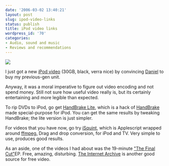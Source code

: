 ```yaml
---
date: '2006-03-02 13:40:21'
layout: post
slug: ipod-video-links
status: publish
title: iPod video links
wordpress_id: '70'
categories:
- Audio, sound and music
- Reviews and recommendations
---
```


![](http://www.phfactor.net/pics/weblog/ipod.jpg)

I just got a new [iPod video](http://www.apple.com/ipod/ipod.html) (30GB, black, verra nice) by convincing [Daniel](http://hfriend.com/) to buy my previous-gen unit.

Anyway, it was a moral imperative to figure out video encoding and not spend money. Still not sure how useful video really is, but its certainly entertaining and more legible than expected.

To rip DVDs to iPod, go get [HandBrake Lite](http://www.isquint.org/handbrakelite/), which is a hack of [HandBrake](http://handbrake.m0k.org/) made special-purpose for iPod. You can get the same results by tweaking HandBrake; the lite version is just simpler.

For videos that you have now, go try [iSquint](http://www.isquint.org/), which is Applescript wrapped around [ffmpeg.](http://ffmpeg.sourceforge.net/) Drag and drop conversion, for iPod and TV. Very simple to use, produces good results.

As an aside, one of the videos I had about was the 19-minute ["The Final Cut"](http://www.pinkfloyd.co.uk/theFinalCut/index.html)EP. Free, amazing, disturbing. [The Internet Archive](http://www.archive.org/details/movies) is another good source for free video.
